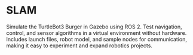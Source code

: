 # SLAM
Simulate the TurtleBot3 Burger in Gazebo using ROS 2. Test navigation, control, and sensor algorithms in a virtual environment without hardware. Includes launch files, robot model, and sample nodes for communication, making it easy to experiment and expand robotics projects.
